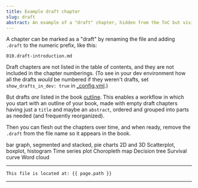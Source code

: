 ```yaml
---
title: Example draft chapter
slug: draft
abstract: An example of a "draft" chapter, hidden from the ToC but visible in the outline.
---
```


A chapter can be marked as a "draft" by renaming the file and adding `.draft` to the numeric prefix, like this:

    010.draft-introduction.md

Draft chapters are not listed in the table of contents,
and they are not included in the chapter numberings.
(To see in your dev environment how all the drafts _would_ be numbered if they weren't drafts,
set `show_drafts_in_dev: true` in [_config.yml](https://github.com/jasongrimes/jekyll-chapterbook/blob/master/_config.yml).)

But drafts _are_ listed in the book [outline](/outline.html).
This enables a workflow in which you start with an outline of your book,
made with empty draft chapters having just a `title` and maybe an `abstract`,
ordered and grouped into parts as needed (and frequently reorganized).

Then you can flesh out the chapters over time,
and when ready,
remove the `.draft` from the file name so it appears in the book.  

bar graph, segmented  and stacked, pie charts 2D and 3D
Scatterplot, boxplot, histogram
Time series plot
Choropleth map
Decision tree
Survival curve
Word cloud

---
```
This file is located at: {{ page.path }}
```
---




